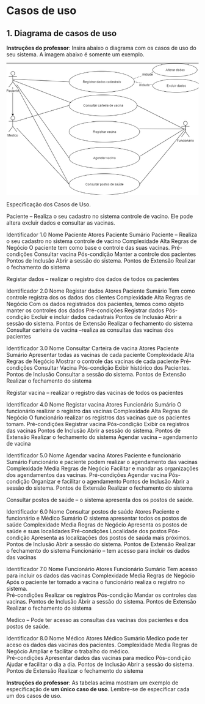 # Casos de uso

## 1. Diagrama de casos de uso

**Instruções do professor**: Insira abaixo o diagrama com os casos de uso do seu sistema. A imagem abaixo é somente um exemplo.

![Exemplo de diagrama dos casos de uso](case.png)


Especificação dos Casos de Uso.

Paciente – Realiza o seu cadastro no sistema controle de vacino. Ele pode altera excluir dados e consultar as vacinas. 

Identificador	1.0
Nome	Paciente
Atores	Paciente
Sumário	Paciente – Realiza o seu cadastro no sistema controle de vacino
Complexidade	Alta
Regras de Negócio	O paciente tem como base o controle das suas vacinas. 
Pré-condições	Consultar vacina 
Pós-condição	Manter a controle dos pacientes
Pontos de Inclusão	Abrir a sessão do sistema.
Pontos de Extensão	Realizar o fechamento do sistema 


Registar dados – realizar o registro dos dados de todos os pacientes

Identificador	2.0
Nome	Registar dados
Atores	Paciente
Sumário	Tem como controle registra dos os dados dos clientes
Complexidade	Alta
Regras de Negócio	Com os dados registrados dos pacientes, temos como objeto manter os controles dos dados
Pré-condições	Registrar dados
Pós-condição	Excluir e incluir dados cadastrais
Pontos de Inclusão	Abrir a sessão do sistema.
Pontos de Extensão	Realizar o fechamento do sistema 
Consultar carteira de vacina –realiza as consultas das vacinas dos pacientes

Identificador	3.0
Nome	Consultar Carteira de vacina
Atores	Paciente
Sumário	Apresentar todas as vacinas de cada paciente
Complexidade	Alta
Regras de Negócio	Mostrar o controle das vacinas de cada paciente
Pré-condições	Consultar Vacina
Pós-condição	Exibir histórico dos Pacientes. 
Pontos de Inclusão	Consultar a sessão do sistema.
Pontos de Extensão	Realizar o fechamento do sistema 


Registar vacina – realizar o registro das vacinas de todos os pacientes

Identificador	4.0
Nome	Registar vacina
Atores	Funcionário
Sumário	O funcionário realizar o registro das vacinas
Complexidade	Alta
Regras de Negócio	O funcionário realizar os registros das vacinas que os pacientes tomam.
Pré-condições	Registrar vacina
Pós-condição	Exibir os registros das vacinas
Pontos de Inclusão	Abrir a sessão do sistema.
Pontos de Extensão	Realizar o fechamento do sistema 
Agendar vacina –  agendamento de vacina

Identificador	5.0
Nome	Agendar vacina
Atores	Paciente e funcionário
Sumário	Funcionário e paciente podem realizar o agendamento das vacinas
Complexidade	Media
Regras de Negócio	Facilitar e mandar as organizações dos agendamentos das vacinas.
Pré-condições	Agendar vacina
Pós-condição	Organizar e facilitar o agendamento
Pontos de Inclusão	Abrir a sessão do sistema.
Pontos de Extensão	Realizar o fechamento do sistema 

Consultar postos de saúde –  o sistema apresenta dos os postos de saúde. 

Identificador	6.0
Nome	Consultar postos de saúde
Atores	Paciente e funcionário e Médico
Sumário	O sistema apresentar todos os postos de saúde
Complexidade	Media
Regras de Negócio	Apresenta os postos de saúde e suas localidades 
Pré-condições	Localidade dos postos
Pós-condição	Apresenta as localizações dos postos de saúda mais próximos. 
Pontos de Inclusão	Abrir a sessão do sistema.
Pontos de Extensão	Realizar o fechamento do sistema 
Funcionário –  tem acesso para incluir os dados das vacinas 

Identificador	7.0
Nome	Funcionário 
Atores	Funcionário
Sumário	Tem acesso para incluir os dados das vacinas
Complexidade	Media
Regras de Negócio	Após o paciente ter tomado a vacina o funcionário realiza o registro no sistema.  
Pré-condições	Realizar os registros
Pós-condição	Mandar os controles das vacinas. 
Pontos de Inclusão	Abrir a sessão do sistema.
Pontos de Extensão	Realizar o fechamento do sistema 

Medico –  Pode ter acesso as consultas das vacinas dos pacientes e dos postos de saúde. 

Identificador	8.0
Nome	Médico 
Atores	Médico
Sumário	Medico pode ter aceso os dados das vacinas dos pacientes.
Complexidade	Media
Regras de Negócio	Ampliar e facilitar o trabalho do médico.  
Pré-condições	Apresentar dados das vacinas para medico
Pós-condição	Ajudar e facilitar o dia a dia. 
Pontos de Inclusão	Abrir a sessão do sistema.
Pontos de Extensão	Realizar o fechamento do sistema 



**Instruções do professor**: As tabelas acima mostram um exemplo de especificação de **um único caso de uso**. Lembre-se de especificar cada um dos casos de uso.


